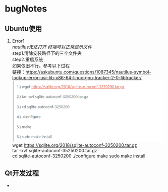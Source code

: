 # bugNotes


## Ubuntu使用

1. Error1  
*nautilus无法打开 终端可以正常显示文件*  
step1.清除安装路径下的三个文件夹  
step2.重启系统  
如果依旧不行，参考以下过程  
链接：https://askubuntu.com/questions/1087345/nautilus-symbol-lookup-error-usr-lib-x86-64-linux-gnu-tracker-2-0-libtracker/  
![](qt_1.png)  
	wget https://sqlite.org/2018/sqlite-autoconf-3250200.tar.gz  
	tar -xvf sqlite-autoconf-35250200.tar.gz  
	cd sqlite-autoconf-3250200
	./configure
	make
	sudo make install

## Qt开发过程  

*


